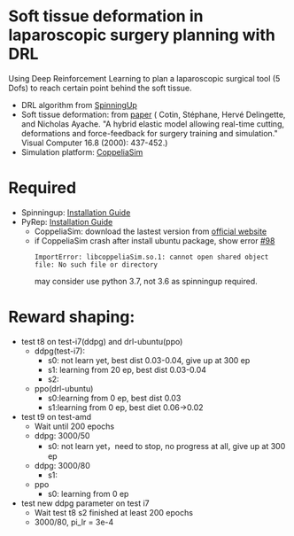 # Soft tissue deformation in laparoscopic surgery planning with DRL
Using Deep Reinforcement Learning to plan a laparoscopic surgical tool (5 Dofs) to reach certain point behind the soft tissue.
- DRL algorithm from [SpinningUp](https://github.com/openai/spinningup)
- Soft tissue deformation: from [paper](https://link.springer.com/article/10.1007/PL00007215) ( Cotin, Stéphane, Hervé Delingette, and Nicholas Ayache. "A hybrid elastic model allowing real-time cutting, deformations and force-feedback for surgery training and simulation." Visual Computer 16.8 (2000): 437-452.)
- Simulation platform: [CoppeliaSim](https://www.coppeliarobotics.com/)
# Required
- Spinningup: [Installation Guide](https://spinningup.openai.com/en/latest/user/installation.html)
- PyRep: [Installation Guide](https://github.com/stepjam/PyRep)
  - CoppeliaSim: download the lastest version from [official website](https://www.coppeliarobotics.com/downloads)
  - if CoppeliaSim crash after install ubuntu package, show error [#98](https://github.com/stepjam/PyRep/issues/98)
    ```
    ImportError: libcoppeliaSim.so.1: cannot open shared object file: No such file or directory
    ```
    may consider use python 3.7, not 3.6 as spinningup required.

# Reward shaping:
- test t8 on test-i7(ddpg) and drl-ubuntu(ppo)
    - ddpg(test-i7):
      - s0: not learn yet, best dist 0.03-0.04, give up at 300 ep
      - s1: learning from 20 ep, best dist 0.03-0.04
      - s2:
    - ppo(drl-ubuntu)
      - s0:learning from 0 ep, best dist 0.03
      - s1:learning from 0 ep, best diet 0.06->0.02
- test t9 on test-amd
    - Wait until 200 epochs
    - ddpg: 3000/50
      - s0: not learn yet，need to stop, no progress at all, give up at 300 ep
    - ddpg: 3000/80
      - s1:
    - ppo
      - s0: learning from 0 ep
- test new ddpg parameter on test i7
  - Wait test t8 s2 finished at least 200 epochs
  - 3000/80, pi_lr = 3e-4


